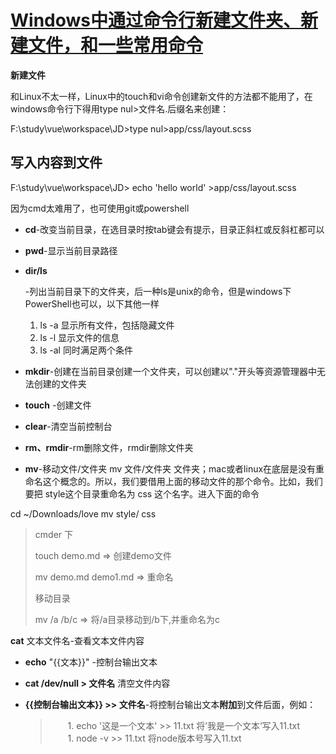 # [Windows中通过命令行新建文件夹、新建文件，和一些常用命令](https://www.cnblogs.com/yanqiong/p/10587960.html)

**新建文件**

和Linux不太一样，Linux中的touch和vi命令创建新文件的方法都不能用了，在windows命令行下得用type nul>文件名.后缀名来创建：

F:\study\vue\workspace\JD>type nul>app/css/layout.scss

## 写入内容到文件

F:\study\vue\workspace\JD> echo 'hello world' >app/css/layout.scss

 

因为cmd太难用了，也可使用git或powershell

- **cd**-改变当前目录，在选目录时按tab键会有提示，目录正斜杠或反斜杠都可以

- **pwd**-显示当前目录路径

- **dir/ls**

  -列出当前目录下的文件夹，后一种ls是unix的命令，但是windows下PowerShell也可以，以下其他一样

  1. ls -a 显示所有文件，包括隐藏文件
  2. ls -l 显示文件的信息
  3. ls -al 同时满足两个条件

- **mkdir**-创建在当前目录创建一个文件夹，可以创建以"."开头等资源管理器中无法创建的文件夹

- **touch** -创建文件

- **clear**-清空当前控制台

- **rm、rmdir**-rm删除文件，rmdir删除文件夹

- **mv**-移动文件/文件夹 mv 文件/文件夹 文件夹；mac或者linux在底层是没有重命名这个概念的。所以，我们要借用上面的移动文件的那个命令。比如，我们要把 style这个目录重命名为 css 这个名字。进入下面的命令

cd ~/Downloads/love
mv style/ css

> cmder 下
>
> touch demo.md => 创建demo文件
>
> mv demo.md demo1.md => 重命名
>
> 移动目录
>
> mv /a /b/c  => 将/a目录移动到/b下,并重命名为c

**cat** 文本文件名-查看文本文件内容

- **echo** "{{文本}}" -控制台输出文本

- **cat /dev/null > 文件名**   清空文件内容

- **{{控制台输出文本}} >> 文件名**-将控制台输出文本**附加**到文件后面，例如：

  > 　　1. echo '这是一个文本' >> 11.txt 将’我是一个文本‘写入11.txt
  > 　　1. node -v >> 11.txt 将node版本号写入11.txt

 
